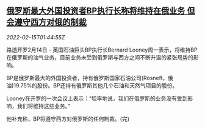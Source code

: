 <!--1644890463000-->
[俄罗斯最大外国投资者BP执行长称将维持在俄业务 但会遵守西方对俄的制裁](https://cn.reuters.com/article/russia-bp-0214-mon-idCNKBS2KK04C)
------

<div><i>2022-02-15T01:44:55Z</i></div><p>路透开罗2月14日 - 英国石油巨头BP执行长Bernard Looney周一表示，将维持BP在俄罗斯的油气业务，目前业务未受到俄罗斯与西方之间不断升温的紧张局势的影响。</p><p>BP是俄罗斯最大的外国投资者，持有俄罗斯国家石油公司(Rosneft，俄油)19.75%的股份。BP还持有俄罗斯其他几个石油和天然气项目的股份。</p><p>Looney在开罗的一次会议上表示：“坦率地说，我们在俄罗斯的业务没有受到影响，我们将维持这些业务。”</p><p>他补充称，BP将遵守西方对俄罗斯的任何制裁。(完)</p>
